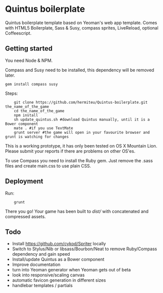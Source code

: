 Quintus boilerplate
===================

Quintus boilerplate template based on Yeoman's web app template. Comes with HTML5 Boilerplate, Sass & Susy, compass sprites, LiveReload, optional Coffeescript.

Getting started
---------------
 
You need Node & NPM. 

Compass and Susy need to be installed, this dependency will be removed later.

	gem install compass susy

Steps:

		git clone https://github.com/hermiteu/Quintus-boilerplate.git the_name_of_the_game
		cd the_name_of_the_game
		npm install
		sh update_quintus.sh #download Quintus manually, until it is a Bower component
		mate . #if you use TextMate
		grunt server #the game will open in your favourite browser and grunt is watching for changes

This is a working prototype, it has only been tested on OS X Mountain Lion. Please submit your reports if there are problems on other OS'es.

To use Compass you need to install the Ruby gem. Just remove the .sass files and create main.css to use plain CSS.

Deployment
----------

Run:

		grunt
		
There you go! Your game has been built to *dist/* with concatenated and compressed assets.

Todo
----

* Install https://github.com/cykod/Spriter locally
* Switch to Stylus/Nib or libsass/Bourbon/Neat to remove Ruby/Compass dependency and gain speed
* Install/update Quintus as a Bower component
* Improve documentation
* turn into Yeoman generator when Yeoman gets out of beta
* look into responsive/scaling canvas
* automatic favicon generation in different sizes
* handlebar templates / partials
